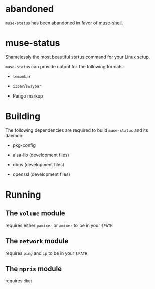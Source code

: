 # abandoned

`muse-status` has been abandoned in favor of
[muse-shell](https://github.com/muni-corn/muse-shell).

# muse-status

Shamelessly the most beautiful status command for your Linux
setup.

`muse-status` can provide output for the following formats:

-	`lemonbar`

-	`i3bar`/`swaybar`

-	Pango markup

# Building

The following dependencies are required to build `muse-status` and
its daemon:

-	pkg-config

-	alsa-lib (development files)

-	dbus (development files)

-	openssl (development files)

# Running

## The `volume` module

requires either `pamixer` or `amixer` to be in your `$PATH`

## The `network` module

requires `ping` and `ip` to be in your `$PATH`

## The `mpris` module

requires `dbus`
